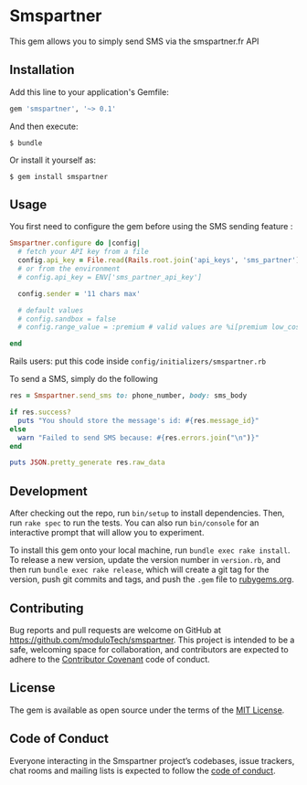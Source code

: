 # Smspartner

This gem allows you to simply send SMS via the smspartner.fr API

## Installation

Add this line to your application's Gemfile:

```ruby
gem 'smspartner', '~> 0.1'
```

And then execute:

    $ bundle

Or install it yourself as:

    $ gem install smspartner

## Usage

You first need to configure the gem before using the SMS sending feature :

```ruby
Smspartner.configure do |config|
  # fetch your API key from a file
  config.api_key = File.read(Rails.root.join('api_keys', 'sms_partner'))
  # or from the environment
  # config.api_key = ENV['sms_partner_api_key']

  config.sender = '11 chars max'

  # default values
  # config.sandbox = false
  # config.range_value = :premium # valid values are %i[premium low_cost]

end
```

Rails users: put this code inside `config/initializers/smspartner.rb`

To send a SMS, simply do the following

```ruby
res = Smspartner.send_sms to: phone_number, body: sms_body

if res.success?
  puts "You should store the message's id: #{res.message_id}"
else
  warn "Failed to send SMS because: #{res.errors.join("\n")}"
end

puts JSON.pretty_generate res.raw_data
```

## Development

After checking out the repo, run `bin/setup` to install dependencies. Then, run `rake spec` to run the tests. You can also run `bin/console` for an interactive prompt that will allow you to experiment.

To install this gem onto your local machine, run `bundle exec rake install`. To release a new version, update the version number in `version.rb`, and then run `bundle exec rake release`, which will create a git tag for the version, push git commits and tags, and push the `.gem` file to [rubygems.org](https://rubygems.org).

## Contributing

Bug reports and pull requests are welcome on GitHub at https://github.com/moduloTech/smspartner. This project is intended to be a safe, welcoming space for collaboration, and contributors are expected to adhere to the [Contributor Covenant](http://contributor-covenant.org) code of conduct.

## License

The gem is available as open source under the terms of the [MIT License](https://opensource.org/licenses/MIT).

## Code of Conduct

Everyone interacting in the Smspartner project’s codebases, issue trackers, chat rooms and mailing lists is expected to follow the [code of conduct](https://github.com/moduloTech/smspartner/blob/master/CODE_OF_CONDUCT.md).
